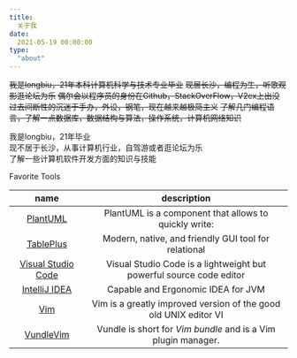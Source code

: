 ```yaml
---
title:
  关于我
date:
  2021-05-19 00:00:00
type:
  "about"
---
```

~~我是longbiu，21年本科计算机科学与技术专业毕业~~
~~现居长沙，编程为生，听歌观影逛论坛为乐~~
~~偶尔会以程序员的身份在Github，StackOverFlow，V2ex上出没~~
~~过去间断性的沉迷于手办，外设，钢笔，现在越来越极简主义~~
~~了解几门编程语言，了解一点数据库，数据结构与算法，操作系统，计算机网络知识~~

我是longbiu，21年毕业  
现不居于长沙，从事计算机行业，自驾游或者逛论坛为乐  
了解一些计算机软件开发方面的知识与技能

Favorite Tools

|                         name                         |                         description                          |
| :--------------------------------------------------: | :----------------------------------------------------------: |
|         [PlantUML](https://plantuml.com/zh/)         |    PlantUML is a component that allows to quickly write:     |
|       [TablePlus](https://www.tableplus.com/)        |     Modern, native, and friendly GUI tool for relational     |
| [Visual Studio Code](https://code.visualstudio.com/) | Visual Studio Code is a lightweight but powerful source code editor |
|   [IntelliJ IDEA](https://www.jetbrains.com/idea/)   |              Capable and Ergonomic IDEA for JVM              |
|          [Vim](https://github.com/vim/vim)           | Vim is a greatly improved version of the good old UNIX editor VI |
| [VundleVim](https://github.com/VundleVim/Vundle.vim) | Vundle is short for *Vim bundle* and is a Vim plugin manager. |
